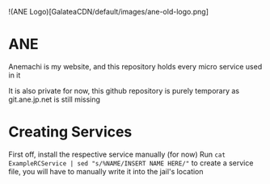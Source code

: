 !(ANE Logo)[GalateaCDN/default/images/ane-old-logo.png]

# ANE
Anemachi is my website, and this repository holds every micro service used in it

It is also private for now, this github repository is purely temporary as git.ane.jp.net is still missing

# Creating Services

First off, install the respective service manually (for now)
Run `cat ExampleRCService | sed "s/%NAME/INSERT NAME HERE/"` to create a service file, you will have to manually write it into the jail's location